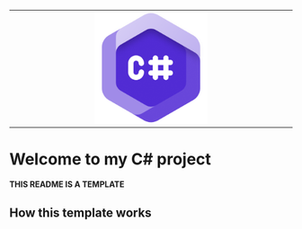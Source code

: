 <table align="center"><tr><td align="center" width="9999">
    <img src="images/csharp_devkit.png" width="200">
</td></tr></table>

# Welcome to my C# project

**THIS README IS A TEMPLATE**

## How this template works




